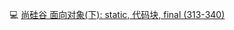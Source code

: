 
:computer: [尚硅谷 面向对象(下):  static, 代码块, final (313-340)](https://www.bilibili.com/video/BV1Kb411W75N?p=315&vd_source=c6866d088ad067762877e4b6b23ab9df)